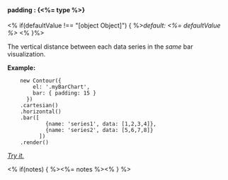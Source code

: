 #### **padding** : {<%= type %>}

<% if(defaultValue !== "[object Object]") { %>*default: <%= defaultValue %>* <% }%>

The vertical distance between each data series in the *same* bar visualization.

**Example:**

	    new Contour({
	        el: '.myBarChart',
	        bar: { padding: 15 }
	      })
	    .cartesian()
	    .horizontal()
	    .bar([
	            {name: 'series1', data: [1,2,3,4]},
	            {name: 'series2', data: [5,6,7,8]}
	          ])
	    .render()

*[Try it.](<%= jsFiddleLink %>)*

<% if(notes) { %><%= notes %><% } %>

